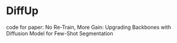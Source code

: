 # DiffUp
code for paper: No Re-Train, More Gain: Upgrading Backbones with Diffusion Model for Few-Shot Segmentation
